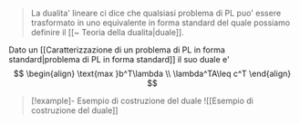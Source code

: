 >La dualita' lineare ci dice che qualsiasi problema di PL puo' essere trasformato in uno equivalente in forma standard del quale possiamo definire il [[~ Teoria della dualita|duale]].

Dato un [[Caratterizzazione di un problema di PL in forma standard|problema di PL in forma standard]] il suo duale e' 
$$
\begin{align}
\text{max }b^T\lambda \\
\lambda^TA\leq c^T
\end{align}
$$

> [!example]- Esempio di costruzione del duale
> ![[Esempio di costruzione del duale]]
